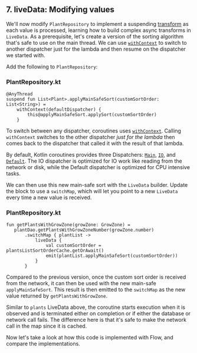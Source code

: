 ## 7. liveData: Modifying values

We'll now modify `PlantRepository` to implement a suspending [transform](https://developer.android.com/reference/androidx/lifecycle/Transformations) as each value is processed, learning how to build complex async transforms in `LiveData`. As a prerequisite, let's create a version of the sorting algorithm that's safe to use on the main thread. We can use [`withContext`](https://kotlin.github.io/kotlinx.coroutines/kotlinx-coroutines-core/kotlinx.coroutines/with-context.html) to switch to another dispatcher just for the lambda and then resume on the dispatcher we started with.

Add the following to `PlantRepository`:

### **PlantRepository.kt**

```
@AnyThread
suspend fun List<Plant>.applyMainSafeSort(customSortOrder: List<String>) =
    withContext(defaultDispatcher) {
        this@applyMainSafeSort.applySort(customSortOrder)
    }
```

To switch between any dispatcher, coroutines uses [`withContext`](https://kotlin.github.io/kotlinx.coroutines/kotlinx-coroutines-core/kotlinx.coroutines/with-context.html). Calling `withContext` switches to the other dispatcher *just for the lambda* then comes back to the dispatcher that called it with the result of that lambda.

By default, Kotlin coroutines provides three Dispatchers: [`Main`](https://kotlin.github.io/kotlinx.coroutines/kotlinx-coroutines-core/kotlinx.coroutines/-dispatchers/-main.html), [`IO`](https://kotlin.github.io/kotlinx.coroutines/kotlinx-coroutines-core/kotlinx.coroutines/-dispatchers/-i-o.html), and [`Default`](https://kotlin.github.io/kotlinx.coroutines/kotlinx-coroutines-core/kotlinx.coroutines/-dispatchers/-default.html). The IO dispatcher is optimized for IO work like reading from the network or disk, while the Default dispatcher is optimized for CPU intensive tasks.

We can then use this new main-safe sort with the `LiveData` builder. Update the block to use a `switchMap`, which will let you point to a new `LiveData` every time a new value is received.

### **PlantRepository.kt**

```
fun getPlantsWithGrowZone(growZone: GrowZone) =
   plantDao.getPlantsWithGrowZoneNumber(growZone.number)
       .switchMap { plantList ->
           liveData {
               val customSortOrder = plantsListSortOrderCache.getOrAwait()
               emit(plantList.applyMainSafeSort(customSortOrder))
           }
       }
```

Compared to the previous version, once the custom sort order is received from the network, it can then be used with the new main-safe `applyMainSafeSort`. This result is then emitted to the `switchMap` as the new value returned by `getPlantsWithGrowZone`.

Similar to `plants` LiveData above, the coroutine starts execution when it is observed and is terminated either on completion or if either the database or network call fails. The difference here is that it's safe to make the network call in the map since it is cached.

Now let's take a look at how this code is implemented with Flow, and compare the implementations.
